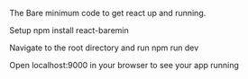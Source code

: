 The Bare minimum code to get react up and running.

Setup
npm install react-baremin

Navigate to the root directory and run
npm run dev

Open localhost:9000 in your browser to see your app running
